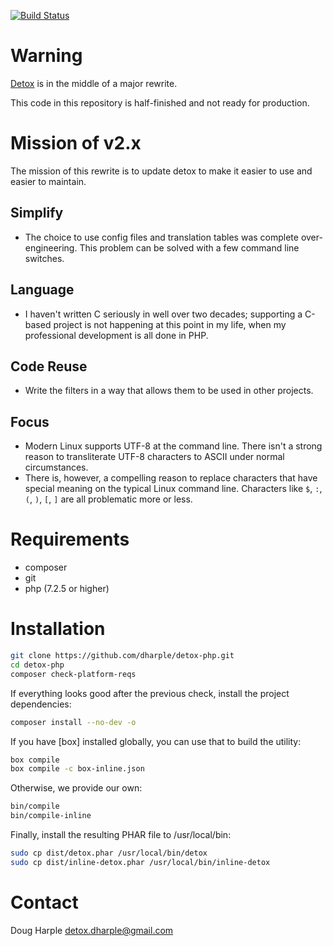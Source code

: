 [![Build Status](https://travis-ci.com/dharple/detox-php.svg?branch=main)](https://travis-ci.com/dharple/detox-php)

# Warning

[Detox] is in the middle of a major rewrite.

This code in this repository is half-finished and not ready for production.

# Mission of v2.x

The mission of this rewrite is to update detox to make it easier to use and
easier to maintain.

## Simplify
- The choice to use config files and translation tables was complete
  over-engineering.  This problem can be solved with a few command line
  switches.

## Language
- I haven't written C seriously in well over two decades; supporting a C-based
  project is not happening at this point in my life, when my professional
  development is all done in PHP.

## Code Reuse
- Write the filters in a way that allows them to be used in other projects.

## Focus
- Modern Linux supports UTF-8 at the command line.  There isn't a strong reason
  to transliterate UTF-8 characters to ASCII under normal circumstances.
- There is, however, a compelling reason to replace characters that have
  special meaning on the typical Linux command line.  Characters like `$`, `:`,
  `(`, `)`, `[`, `]` are all problematic more or less.

# Requirements

* composer
* git
* php (7.2.5 or higher)

# Installation

```bash
git clone https://github.com/dharple/detox-php.git
cd detox-php
composer check-platform-reqs
```

If everything looks good after the previous check, install the project
dependencies:

```bash
composer install --no-dev -o
```

If you have [box] installed globally, you can use that to build the utility:

```bash
box compile
box compile -c box-inline.json
```

Otherwise, we provide our own:

```bash
bin/compile
bin/compile-inline
```

Finally, install the resulting PHAR file to /usr/local/bin:

```bash
sudo cp dist/detox.phar /usr/local/bin/detox
sudo cp dist/inline-detox.phar /usr/local/bin/inline-detox
```


# Contact

Doug Harple <detox.dharple@gmail.com>

[Detox]: https://github.com/dharple/detox
